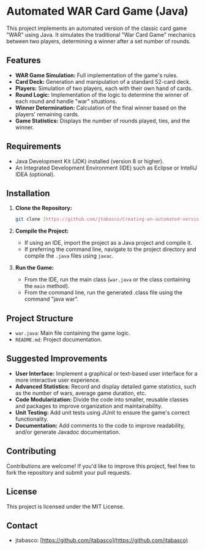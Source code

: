 # Automated WAR Card Game (Java)

This project implements an automated version of the classic card game "WAR" using Java. It simulates the traditional "War Card Game" mechanics between two players, determining a winner after a set number of rounds.

## Features

* **WAR Game Simulation:** Full implementation of the game's rules.
* **Card Deck:** Generation and manipulation of a standard 52-card deck.
* **Players:** Simulation of two players, each with their own hand of cards.
* **Round Logic:** Implementation of the logic to determine the winner of each round and handle "war" situations.
* **Winner Determination:** Calculation of the final winner based on the players' remaining cards.
* **Game Statistics:** Displays the number of rounds played, ties, and the winner.

## Requirements

* Java Development Kit (JDK) installed (version 8 or higher).
* An Integrated Development Environment (IDE) such as Eclipse or IntelliJ IDEA (optional).

## Installation

1.  **Clone the Repository:**

    ```bash
    git clone [https://github.com/jtabasco/Creating-an-automated-version-of-the-classic-card-game-WAR.git](https://github.com/jtabasco/Creating-an-automated-version-of-the-classic-card-game-WAR.git)
    ```

2.  **Compile the Project:**

    * If using an IDE, import the project as a Java project and compile it.
    * If preferring the command line, navigate to the project directory and compile the `.java` files using `javac`.

3.  **Run the Game:**

    * From the IDE, run the main class (`war.java` or the class containing the `main` method).
    * From the command line, run the generated .class file using the command "java war".

## Project Structure

* `war.java`: Main file containing the game logic.
* `README.md`: Project documentation.

## Suggested Improvements

* **User Interface:** Implement a graphical or text-based user interface for a more interactive user experience.
* **Advanced Statistics:** Record and display detailed game statistics, such as the number of wars, average game duration, etc.
* **Code Modularization:** Divide the code into smaller, reusable classes and packages to improve organization and maintainability.
* **Unit Testing:** Add unit tests using JUnit to ensure the game's correct functionality.
* **Documentation:** Add comments to the code to improve readability, and/or generate Javadoc documentation.

## Contributing

Contributions are welcome! If you'd like to improve this project, feel free to fork the repository and submit your pull requests.

## License

This project is licensed under the MIT License.

## Contact

* jtabasco: [https://github.com/jtabasco](https://github.com/jtabasco)
